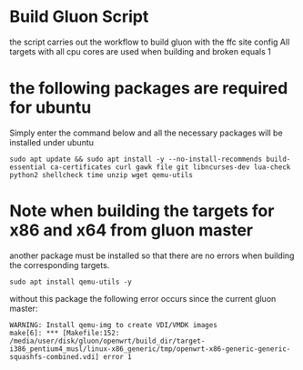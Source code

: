 # Build Gluon Script
the script carries out the workflow to build gluon with the ffc site config
All targets with all cpu cores are used when building and broken equals 1


# the following packages are required for ubuntu
Simply enter the command below and all the necessary packages will be installed under ubuntu
````
sudo apt update && sudo apt install -y --no-install-recommends build-essential ca-certificates curl gawk file git libncurses-dev lua-check python2 shellcheck time unzip wget qemu-utils
````


# Note when building the targets for x86 and x64 from gluon master
another package must be installed so that there are no errors when building the corresponding targets.
````
sudo apt install qemu-utils -y
````

without this package the following error occurs since the current gluon master:
````
WARNING: Install qemu-img to create VDI/VMDK images
make[6]: *** [Makefile:152: /media/user/disk/gluon/openwrt/build_dir/target-i386_pentium4_musl/linux-x86_generic/tmp/openwrt-x86-generic-generic-squashfs-combined.vdi] error 1
````
